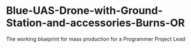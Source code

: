# Blue-UAS-Drone-with-Ground-Station-and-accessories-Burns-OR
The working blueprint for mass production for a Programmer Project Lead
